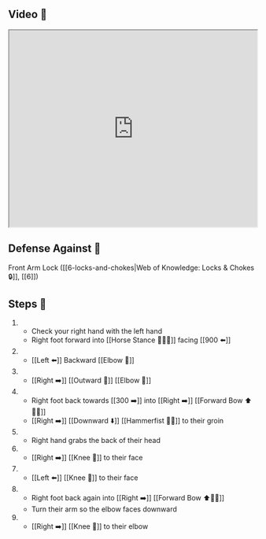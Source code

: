 ## Video 🎥

<iframe src="https://www.youtube.com/embed/9HGyEm4YE_0?start=688" width="100%" height="400"></iframe>

## Defense Against 🤺

Front Arm Lock ([[6-locks-and-chokes|Web of Knowledge: Locks & Chokes 🔒]], [[6]])

## Steps 👣

1. - Check your right hand with the left hand 
    - Right foot forward into [[Horse Stance 🏇🧍‍♂️]] facing [[900 ⬅️]]
2. - [[Left ⬅️]] Backward [[Elbow 💪]]
3. - [[Right ➡️]] [[Outward 🔼]] [[Elbow 💪]]
4. - Right foot back towards [[300 ➡️]] into [[Right ➡️]] [[Forward Bow ⬆️🧍‍♂️]]
    - [[Right ➡️]] [[Downward ⬇️]] [[Hammerfist 🔨✊]] to their groin
5. - Right hand grabs the back of their head
6. - [[Right ➡️]] [[Knee 🦵]] to their face
7. - [[Left ⬅️]] [[Knee 🦵]] to their face
8. - Right foot back again into [[Right ➡️]] [[Forward Bow ⬆️🧍‍♂️]]
    - Turn their arm so the elbow faces downward
9. - [[Right ➡️]] [[Knee 🦵]] to their elbow
